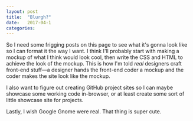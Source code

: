 ```yaml
---
layout: post
title:  "Blurgh?"
date:   2017-04-1
categories:
---
```

So I need some frigging posts on this page to see what it's gonna look like so I can format it the way I want. I think I'll probably start with making a mockup of what I think would look cool, then write the CSS and HTML to achieve the look of the mockup. This is how I'm told *real* designers craft front-end stuff&mdash;a designer hands the front-end coder a mockup and the coder makes the site look like the mockup.

I also want to figure out creating GitHub project sites so I can maybe showcase some working code in-browser, or at least create some sort of little showcase site for projects.

Lastly, I wish Google Gnome were real. That thing is super cute.